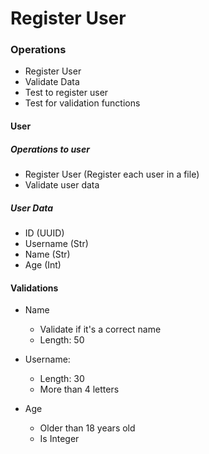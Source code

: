 # Register User

### Operations
- Register User
- Validate Data
- Test to register user
- Test for validation functions

#### User

##### Operations to user

- Register User (Register each user in a file)
- Validate user data

##### User Data

- ID (UUID)
- Username (Str)
- Name (Str)
- Age (Int)


#### Validations

- Name
    - Validate if it's a correct name
    - Length: 50

- Username:
    - Length: 30
    - More than 4 letters

- Age
    - Older than 18 years old
    - Is Integer
